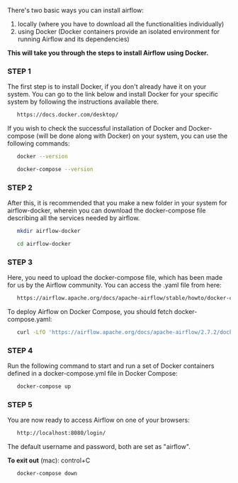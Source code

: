 There's two basic ways you can install airflow:
1. locally (where you have to download all the functionalities individually)
2. using Docker (Docker containers provide an isolated environment for running Airflow and its dependencies)

**This will take you through the steps to install Airflow using Docker.**

### STEP 1
The first step is to install Docker, if you don't already have it on your system. You can go to the link below and install Docker for your specific system by following the instructions available there.
 ```bash
    https://docs.docker.com/desktop/
 ```
If you wish to check the successful installation of Docker and Docker-compose (will be done along with Docker) on your system, you can use the following commands:
 ```bash
    docker --version
 ```
 ```bash
    docker-compose --version
 ```

### STEP 2
After this, it is recommended that you make a new folder in your system for airflow-docker, wherein you can download the docker-compose file describing all the services needed by airflow. 
 ```bash
    mkdir airflow-docker
 ```
 ```bash
    cd airflow-docker
 ```

### STEP 3
Here, you need to upload the docker-compose file, which has been made for us by the Airflow community. You can access the .yaml file from here:
 ```bash
    https://airflow.apache.org/docs/apache-airflow/stable/howto/docker-compose/index.html
 ```
To deploy Airflow on Docker Compose, you should fetch docker-compose.yaml:
 ```bash
    curl -LfO 'https://airflow.apache.org/docs/apache-airflow/2.7.2/docker-compose.yaml'
 ```

### STEP 4
Run the following command to start and run a set of Docker containers defined in a docker-compose.yml file in Docker Compose:
 ```bash
    docker-compose up
 ```

### STEP 5
You are now ready to access Airflow on one of your browsers:
```bash
   http://localhost:8080/login/
```
The default username and password, both are set as "airflow". 



**To exit out**
(mac): control+C 
 ```bash
    docker-compose down
 ```
